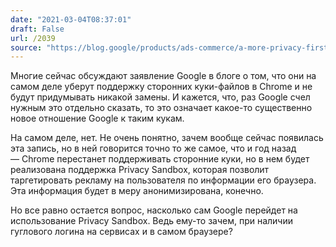 ```yaml
---
date: "2021-03-04T08:37:01"
draft: False
url: /2039
source: "https://blog.google/products/ads-commerce/a-more-privacy-first-web/"
---
```


Многие сейчас обсуждают заявление Google в блоге о том, что они на самом деле уберут поддержку сторонних куки-файлов в Chrome и не будут придумывать никакой замены. И кажется, что, раз Google счел нужным это отдельно сказать, то это означает какое-то существенно новое отношение Google к таким кукам.

На самом деле, нет. Не очень понятно, зачем вообще сейчас появилась эта запись, но в ней говорится точно то же самое, что и год назад — Chrome перестанет поддерживать сторонние куки, но в нем будет реализована поддержка Privacy Sandbox, которая позволит таргетировать рекламу на пользователя по информации его браузера. Эта информация будет в меру анонимизирована, конечно.

Но все равно остается вопрос, насколько сам Google перейдет на использование Privacy Sandbox. Ведь ему-то зачем, при наличии гуглового логина на сервисах и в самом браузере?
